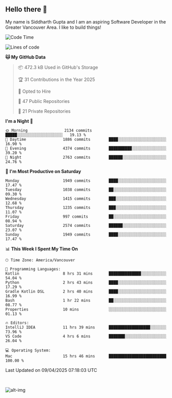 ## Hello there :wave:

My name is Siddharth Gupta and I am an aspiring Software Developer in the Greater Vancouver Area. I like to build things!

<!-- ![gif](https://github.com/siddg97/siddg97/blob/master/dino.gif) -->

<!--START_SECTION:waka-->
![Code Time](http://img.shields.io/badge/Code%20Time-2%2C067%20hrs%2035%20mins-blue)

![Lines of code](https://img.shields.io/badge/From%20Hello%20World%20I%27ve%20Written-15.7%20million%20lines%20of%20code-blue)

**🐱 My GitHub Data** 

> 📦 472.3 kB Used in GitHub's Storage 
 > 
> 🏆 31 Contributions in the Year 2025
 > 
> 💼 Opted to Hire
 > 
> 📜 47 Public Repositories 
 > 
> 🔑 21 Private Repositories 
 > 
**I'm a Night 🦉** 

```text
🌞 Morning                2134 commits        █████░░░░░░░░░░░░░░░░░░░░   19.13 % 
🌆 Daytime                1886 commits        ████░░░░░░░░░░░░░░░░░░░░░   16.90 % 
🌃 Evening                4374 commits        ██████████░░░░░░░░░░░░░░░   39.20 % 
🌙 Night                  2763 commits        ██████░░░░░░░░░░░░░░░░░░░   24.76 % 
```
📅 **I'm Most Productive on Saturday** 

```text
Monday                   1949 commits        ████░░░░░░░░░░░░░░░░░░░░░   17.47 % 
Tuesday                  1038 commits        ██░░░░░░░░░░░░░░░░░░░░░░░   09.30 % 
Wednesday                1415 commits        ███░░░░░░░░░░░░░░░░░░░░░░   12.68 % 
Thursday                 1235 commits        ███░░░░░░░░░░░░░░░░░░░░░░   11.07 % 
Friday                   997 commits         ██░░░░░░░░░░░░░░░░░░░░░░░   08.94 % 
Saturday                 2574 commits        ██████░░░░░░░░░░░░░░░░░░░   23.07 % 
Sunday                   1949 commits        ████░░░░░░░░░░░░░░░░░░░░░   17.47 % 
```


📊 **This Week I Spent My Time On** 

```text
🕑︎ Time Zone: America/Vancouver

💬 Programming Languages: 
Kotlin                   8 hrs 31 mins       ██████████████░░░░░░░░░░░   54.04 % 
Python                   2 hrs 43 mins       ████░░░░░░░░░░░░░░░░░░░░░   17.29 % 
Gradle Kotlin DSL        2 hrs 40 mins       ████░░░░░░░░░░░░░░░░░░░░░   16.99 % 
Bash                     1 hr 22 mins        ██░░░░░░░░░░░░░░░░░░░░░░░   08.77 % 
Properties               10 mins             ░░░░░░░░░░░░░░░░░░░░░░░░░   01.13 % 

🔥 Editors: 
IntelliJ IDEA            11 hrs 39 mins      ██████████████████░░░░░░░   73.96 % 
VS Code                  4 hrs 6 mins        ███████░░░░░░░░░░░░░░░░░░   26.04 % 

💻 Operating System: 
Mac                      15 hrs 46 mins      █████████████████████████   100.00 % 
```


 Last Updated on 09/04/2025 07:18:03 UTC
<!--END_SECTION:waka-->

<br>

![alt-img](https://github-readme-stats.vercel.app/api?username=siddg97&count_private=true&theme=nightowl&show_icons=true)

